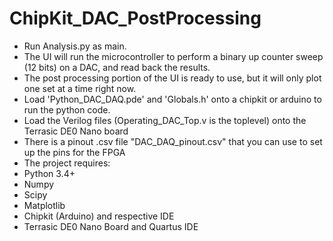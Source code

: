 # ChipKit_DAC_PostProcessing

* Run Analysis.py as main.
* The UI will run the microcontroller to perform a binary up counter sweep (12 bits) on a DAC, and read back the results.
* The post processing portion of the UI is ready to use, but it will only plot one set at a time right now.
* Load 'Python_DAC_DAQ.pde' and 'Globals.h' onto a chipkit or arduino to run the python code.
* Load the Verilog files (Operating_DAC_Top.v is the toplevel) onto the Terrasic DE0 Nano board
* There is a pinout .csv file "DAC_DAQ_pinout.csv" that you can use to set up the pins for the FPGA
* The project requires:
* Python 3.4+
* Numpy
* Scipy
* Matplotlib
* Chipkit (Arduino) and respective IDE
* Terrasic DE0 Nano Board and Quartus IDE
